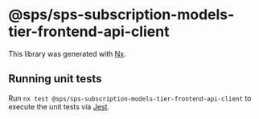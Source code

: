 # @sps/sps-subscription-models-tier-frontend-api-client

This library was generated with [Nx](https://nx.dev).

## Running unit tests

Run `nx test @sps/sps-subscription-models-tier-frontend-api-client` to execute the unit tests via [Jest](https://jestjs.io).
